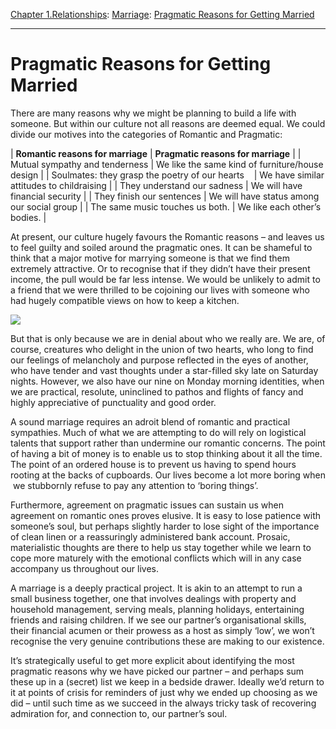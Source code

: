 [Chapter 1.Relationships](https://www.theschooloflife.com/thebookoflife/category/relationships/): [Marriage](https://www.theschooloflife.com/thebookoflife/category/relationships/marriage/): [Pragmatic Reasons for Getting Married](https://www.theschooloflife.com/thebookoflife/pragmatic-reasons-for-getting-married/)

* * *

# Pragmatic Reasons for Getting Married

There are many reasons why we might be planning to build a life with someone. But within our culture not all reasons are deemed equal. We could divide our motives into the categories of Romantic and Pragmatic:

| **Romantic reasons for marriage** | **Pragmatic reasons for marriage** |
| Mutual sympathy and tenderness | We like the same kind of furniture/house design |
| Soulmates: they grasp the poetry of our hearts &nbsp;&nbsp; | We have similar attitudes to childraising |
| They understand our sadness | We will have financial security |
| They finish our sentences | We will have status among our social group |
| The same music touches us both. | We like each other’s bodies. |

At present, our culture hugely favours the Romantic reasons – and leaves us to feel guilty and soiled around the pragmatic ones. It can be shameful to think that a major motive for marrying someone is that we find them extremely attractive. Or to recognise that if they didn’t have their present income, the pull would be far less intense. We would be unlikely to admit to a friend that we were thrilled to be cojoining our lives with someone who had hugely compatible views on how to keep a kitchen.

![](https://upload.wikimedia.org/wikipedia/commons/8/81/A_Boy_Bringing_Bread_Pieter_de_Hooch.jpg)

But that is only because we are in denial about who we really are. We are, of course, creatures who delight in the union of two hearts, who long to find our feelings of melancholy and purpose reflected in the eyes of another, who have tender and vast thoughts under a star-filled sky late on Saturday nights. However, we also have our nine on Monday morning identities, when we are practical, resolute, uninclined to pathos and flights of fancy and highly appreciative of punctuality and good order.

A sound marriage requires an adroit blend of romantic and practical sympathies. Much of what we are attempting to do will rely on logistical talents that support rather than undermine our romantic concerns. The point of having a bit of money is to enable us to stop thinking about it all the time. The point of an ordered house is to prevent us having to spend hours rooting at the backs of cupboards. Our lives become a lot more boring when &nbsp;we stubbornly refuse to pay any attention to ‘boring things’.

Furthermore, agreement on pragmatic issues can sustain us when agreement on romantic ones proves elusive. It is easy to lose patience with someone’s soul, but perhaps slightly harder to lose sight of the importance of clean linen or a reassuringly administered bank account. Prosaic, materialistic thoughts are there to help us stay together while we learn to cope more maturely with the emotional conflicts which will in any case accompany us throughout our lives.

A marriage is a deeply practical project. It is akin to an attempt to run a small business together, one that involves dealings with property and household management, serving meals, planning holidays, entertaining friends and raising children. If we see our partner’s organisational skills, their financial acumen or their prowess as a host as simply ‘low’, we won’t recognise the very genuine contributions these are making to our existence.

It’s strategically useful to get more explicit about identifying the most pragmatic reasons why we have picked our partner – and perhaps sum these up in a (secret) list we keep in a bedside drawer. Ideally we’d return to it at points of crisis for reminders of just why we ended up choosing as we did – until such time as we succeed in the always tricky task of recovering admiration for, and connection to, our partner’s soul.&nbsp;

